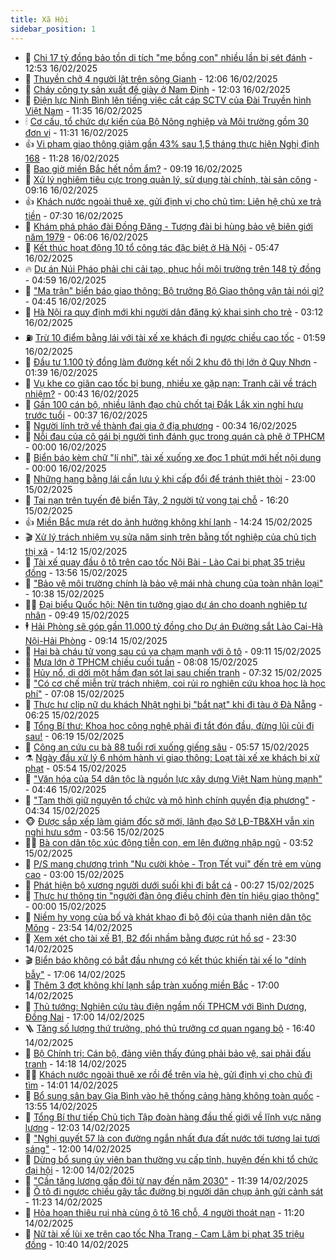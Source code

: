 ```yaml
---
title: Xã Hội
sidebar_position: 1
---
```


<!-- dantri-xa-hoi:START -->
- 🫣 [Chi 17 tỷ đồng bảo tồn di tích &quot;mẹ bồng con&quot; nhiều lần bị sét đánh](https://dantri.com.vn/xa-hoi/chi-17-ty-dong-bao-ton-di-tich-me-bong-con-nhieu-lan-bi-set-danh-20250216103751831.htm) - 12:53 16/02/2025
- 💼 [Thuyền chở 4 người lật trên sông Gianh](https://dantri.com.vn/xa-hoi/thuyen-cho-4-nguoi-lat-tren-song-gianh-20250216181446811.htm) - 12:06 16/02/2025
- 🎊 [Cháy công ty sản xuất đế giày ở Nam Định](https://dantri.com.vn/xa-hoi/chay-cong-ty-san-xuat-de-giay-o-nam-dinh-20250216184458307.htm) - 12:03 16/02/2025
- 🙉 [Điện lực Ninh Bình lên tiếng việc cắt cáp SCTV của Đài Truyền hình Việt Nam](https://dantri.com.vn/xa-hoi/dien-luc-ninh-binh-len-tieng-viec-cat-cap-sctv-cua-dai-truyen-hinh-viet-nam-20250216182116131.htm) - 11:35 16/02/2025
- 🕯 [Cơ cấu, tổ chức dự kiến của Bộ Nông nghiệp và Môi trường gồm 30 đơn vị](https://dantri.com.vn/xa-hoi/co-cau-to-chuc-du-kien-cua-bo-nong-nghiep-va-moi-truong-gom-30-don-vi-20250216181222623.htm) - 11:31 16/02/2025
- 👍 [Vi phạm giao thông giảm gần 43% sau 1,5 tháng thực hiện Nghị định 168](https://dantri.com.vn/xa-hoi/vi-pham-giao-thong-giam-gan-43-sau-15-thang-thuc-hien-nghi-dinh-168-20250216181628952.htm) - 11:28 16/02/2025
- 🤖 [Bao giờ miền Bắc hết nồm ẩm?](https://dantri.com.vn/xa-hoi/bao-gio-mien-bac-het-nom-am-20250216160238634.htm) - 09:19 16/02/2025
- 🙉 [Xử lý nghiêm tiêu cực trong quản lý, sử dụng tài chính, tài sản công](https://dantri.com.vn/xa-hoi/xu-ly-nghiem-tieu-cuc-trong-quan-ly-su-dung-tai-chinh-tai-san-cong-20250216160012460.htm) - 09:16 16/02/2025
- 👍 [Khách nước ngoài thuê xe, gửi định vị cho chủ tìm: Liên hệ chủ xe trả tiền](https://dantri.com.vn/xa-hoi/khach-nuoc-ngoai-thue-xe-gui-dinh-vi-cho-chu-tim-lien-he-chu-xe-tra-tien-20250216132536947.htm) - 07:30 16/02/2025
- 🗽 [Khám phá pháo đài Đồng Đăng - Tượng đài bi hùng bảo vệ biên giới năm 1979](https://dantri.com.vn/xa-hoi/kham-pha-phao-dai-dong-dang-tuong-dai-bi-hung-bao-ve-bien-gioi-nam-1979-20250216000212260.htm) - 06:06 16/02/2025
- 🗽 [Kết thúc hoạt động 10 tổ công tác đặc biệt ở Hà Nội](https://dantri.com.vn/xa-hoi/ket-thuc-hoat-dong-10-to-cong-tac-dac-biet-o-ha-noi-20250216124046713.htm) - 05:47 16/02/2025
- 🔥 [Dự án Núi Pháo phải chi cải tạo, phục hồi môi trường trên 148 tỷ đồng](https://dantri.com.vn/xa-hoi/du-an-nui-phao-phai-chi-cai-tao-phuc-hoi-moi-truong-tren-148-ty-dong-20250216114231436.htm) - 04:59 16/02/2025
- 🦒 [&quot;Ma trận&quot; biển báo giao thông: Bộ trưởng Bộ Giao thông vận tải nói gì?](https://dantri.com.vn/xa-hoi/ma-tran-bien-bao-giao-thong-bo-truong-bo-giao-thong-van-tai-noi-gi-20250216113643348.htm) - 04:45 16/02/2025
- 🧐 [Hà Nội ra quy định mới khi người dân đăng ký khai sinh cho trẻ](https://dantri.com.vn/xa-hoi/ha-noi-ra-quy-dinh-moi-khi-nguoi-dan-dang-ky-khai-sinh-cho-tre-20250216100424633.htm) - 03:12 16/02/2025
- ⛽️ [Trừ 10 điểm bằng lái với tài xế xe khách đi ngược chiều cao tốc](https://dantri.com.vn/xa-hoi/tru-10-diem-bang-lai-voi-tai-xe-xe-khach-di-nguoc-chieu-cao-toc-20250216085030166.htm) - 01:59 16/02/2025
- 🚀 [Đầu tư 1.100 tỷ đồng làm đường kết nối 2 khu đô thị lớn ở Quy Nhơn](https://dantri.com.vn/xa-hoi/dau-tu-1100-ty-dong-lam-duong-ket-noi-2-khu-do-thi-lon-o-quy-nhon-20250215182636918.htm) - 01:39 16/02/2025
- 🦒 [Vụ khe co giãn cao tốc bị bung, nhiều xe gặp nạn: Tranh cãi về trách nhiệm?](https://dantri.com.vn/xa-hoi/vu-khe-co-gian-cao-toc-bi-bung-nhieu-xe-gap-nan-tranh-cai-ve-trach-nhiem-20250215114719897.htm) - 00:43 16/02/2025
- 🦅 [Gần 100 cán bộ, nhiều lãnh đạo chủ chốt tại Đắk Lắk xin nghỉ hưu trước tuổi](https://dantri.com.vn/xa-hoi/gan-100-can-bo-nhieu-lanh-dao-chu-chot-tai-dak-lak-xin-nghi-huu-truoc-tuoi-20250215160751874.htm) - 00:37 16/02/2025
- 🚀 [Người lính trở về thành đại gia ở địa phương](https://dantri.com.vn/xa-hoi/nguoi-linh-tro-ve-thanh-dai-gia-o-dia-phuong-20250215220204665.htm) - 00:34 16/02/2025
- 🦅 [Nỗi đau của cô gái bị người tình đánh gục trong quán cà phê ở TPHCM](https://dantri.com.vn/xa-hoi/noi-dau-cua-co-gai-bi-nguoi-tinh-danh-guc-trong-quan-ca-phe-o-tphcm-20250215174821272.htm) - 00:00 16/02/2025
- 🤠 [Biển báo kèm chữ &quot;lí nhí&quot;, tài xế xuống xe đọc 1 phút mới hết nội dung](https://dantri.com.vn/xa-hoi/bien-bao-kem-chu-li-nhi-tai-xe-xuong-xe-doc-1-phut-moi-het-noi-dung-20250215212830946.htm) - 00:00 16/02/2025
- 💄 [Những hạng bằng lái cần lưu ý khi cấp đổi để tránh thiệt thòi](https://dantri.com.vn/xa-hoi/nhung-hang-bang-lai-can-luu-y-khi-cap-doi-de-tranh-thiet-thoi-20250215080232024.htm) - 23:00 15/02/2025
- 🥷 [Tai nạn trên tuyến đê biển Tây, 2 người tử vong tại chỗ](https://dantri.com.vn/xa-hoi/tai-nan-tren-tuyen-de-bien-tay-2-nguoi-tu-vong-tai-cho-20250215225423699.htm) - 16:20 15/02/2025
- 👍 [Miền Bắc mưa rét do ảnh hưởng không khí lạnh](https://dantri.com.vn/xa-hoi/mien-bac-mua-ret-do-anh-huong-khong-khi-lanh-20250215211403061.htm) - 14:24 15/02/2025
- 🎬 [Xử lý trách nhiệm vụ sửa năm sinh trên bằng tốt nghiệp của chủ tịch thị xã](https://dantri.com.vn/xa-hoi/xu-ly-trach-nhiem-vu-sua-nam-sinh-tren-bang-tot-nghiep-cua-chu-tich-thi-xa-20250215201606470.htm) - 14:12 15/02/2025
- 🦒 [Tài xế quay đầu ô tô trên cao tốc Nội Bài - Lào Cai bị phạt 35 triệu đồng](https://dantri.com.vn/xa-hoi/tai-xe-quay-dau-o-to-tren-cao-toc-noi-bai-lao-cai-bi-phat-35-trieu-dong-20250215195704670.htm) - 13:56 15/02/2025
- 🌊 [&quot;Bảo vệ môi trường chính là bảo vệ mái nhà chung của toàn nhân loại&quot;](https://dantri.com.vn/xa-hoi/bao-ve-moi-truong-chinh-la-bao-ve-mai-nha-chung-cua-toan-nhan-loai-20250215172423632.htm) - 10:38 15/02/2025
- 🧑‍💻 [Đại biểu Quốc hội: Nên tin tưởng giao dự án cho doanh nghiệp tư nhân](https://dantri.com.vn/xa-hoi/dai-bieu-quoc-hoi-nen-tin-tuong-giao-du-an-cho-doanh-nghiep-tu-nhan-20250215162802381.htm) - 09:49 15/02/2025
- 🕴 [Hải Phòng sẽ góp gần 11.000 tỷ đồng cho Dự án Đường sắt Lào Cai-Hà Nội-Hải Phòng](https://dantri.com.vn/xa-hoi/hai-phong-se-gop-gan-11000-ty-dong-cho-du-an-duong-sat-lao-cai-ha-noi-hai-phong-20250215161421363.htm) - 09:14 15/02/2025
- 🤔 [Hai bà cháu tử vong sau cú va chạm mạnh với ô tô](https://dantri.com.vn/xa-hoi/hai-ba-chau-tu-vong-sau-cu-va-cham-manh-voi-o-to-20250215154941147.htm) - 09:11 15/02/2025
- 💄 [Mưa lớn ở TPHCM chiều cuối tuần](https://dantri.com.vn/xa-hoi/mua-lon-o-tphcm-chieu-cuoi-tuan-20250215145820613.htm) - 08:08 15/02/2025
- 🧠 [Hủy nổ, di dời một hầm đạn sót lại sau chiến tranh](https://dantri.com.vn/xa-hoi/huy-no-di-doi-mot-ham-dan-sot-lai-sau-chien-tranh-20250215135148449.htm) - 07:32 15/02/2025
- 🦣 [&quot;Có cơ chế miễn trừ trách nhiệm, coi rủi ro nghiên cứu khoa học là học phí&quot;](https://dantri.com.vn/xa-hoi/co-co-che-mien-tru-trach-nhiem-coi-rui-ro-nghien-cuu-khoa-hoc-la-hoc-phi-20250215132849788.htm) - 07:08 15/02/2025
- 💫 [Thực hư clip nữ du khách Nhật nghi bị &quot;bắt nạt&quot; khi đi tàu ở Đà Nẵng](https://dantri.com.vn/xa-hoi/thuc-hu-clip-nu-du-khach-nhat-nghi-bi-bat-nat-khi-di-tau-o-da-nang-20250215125745358.htm) - 06:25 15/02/2025
- 🚀 [Tổng Bí thư: Khoa học công nghệ phải đi tắt đón đầu, đừng lũi cũi đi sau!](https://dantri.com.vn/xa-hoi/tong-bi-thu-khoa-hoc-cong-nghe-phai-di-tat-don-dau-dung-lui-cui-di-sau-20250215125646809.htm) - 06:19 15/02/2025
- 🤔 [Công an cứu cụ bà 88 tuổi rơi xuống giếng sâu](https://dantri.com.vn/xa-hoi/cong-an-cuu-cu-ba-88-tuoi-roi-xuong-gieng-sau-20250215125302803.htm) - 05:57 15/02/2025
- ⚗️ [Ngày đầu xử lý 6 nhóm hành vi giao thông: Loạt tài xế xe khách bị xử phạt](https://dantri.com.vn/xa-hoi/ngay-dau-xu-ly-6-nhom-hanh-vi-giao-thong-loat-tai-xe-xe-khach-bi-xu-phat-20250215124219403.htm) - 05:54 15/02/2025
- 🫶 [&quot;Văn hóa của 54 dân tộc là nguồn lực xây dựng Việt Nam hùng mạnh&quot;](https://dantri.com.vn/xa-hoi/van-hoa-cua-54-dan-toc-la-nguon-luc-xay-dung-viet-nam-hung-manh-20250215114637964.htm) - 04:46 15/02/2025
- 🌮 [&quot;Tạm thời giữ nguyên tổ chức và mô hình chính quyền địa phương&quot;](https://dantri.com.vn/xa-hoi/tam-thoi-giu-nguyen-to-chuc-va-mo-hinh-chinh-quyen-dia-phuong-20250215111716972.htm) - 04:34 15/02/2025
- 🐵 [Được sắp xếp làm giám đốc sở mới, lãnh đạo Sở LĐ-TB&amp;XH vẫn xin nghỉ hưu sớm](https://dantri.com.vn/xa-hoi/duoc-sap-xep-lam-giam-doc-so-moi-lanh-dao-so-ld-tbxh-van-xin-nghi-huu-som-20250215104910133.htm) - 03:56 15/02/2025
- 🧑‍🏫 [Bà con dân tộc xúc động tiễn con, em lên đường nhập ngũ](https://dantri.com.vn/xa-hoi/ba-con-dan-toc-xuc-dong-tien-con-em-len-duong-nhap-ngu-20250215103137505.htm) - 03:52 15/02/2025
- 💫 [P/S mang chương trình &quot;Nụ cười khỏe - Trọn Tết vui&quot; đến trẻ em vùng cao](https://dantri.com.vn/xa-hoi/ps-mang-chuong-trinh-nu-cuoi-khoe-tron-tet-vui-den-tre-em-vung-cao-20250214183912043.htm) - 03:00 15/02/2025
- 🦩 [Phát hiện bộ xương người dưới suối khi đi bắt cá](https://dantri.com.vn/xa-hoi/phat-hien-bo-xuong-nguoi-duoi-suoi-khi-di-bat-ca-20250215072231309.htm) - 00:27 15/02/2025
- 🦄 [Thực hư thông tin &quot;người đàn ông điều chỉnh đèn tín hiệu giao thông&quot;](https://dantri.com.vn/xa-hoi/thuc-hu-thong-tin-nguoi-dan-ong-dieu-chinh-den-tin-hieu-giao-thong-20250214235952574.htm) - 00:00 15/02/2025
- 💂 [Niềm hy vọng của bố và khát khao đi bộ đội của thanh niên dân tộc Mông](https://dantri.com.vn/xa-hoi/niem-hy-vong-cua-bo-va-khat-khao-di-bo-doi-cua-thanh-nien-dan-toc-mong-20250214230929016.htm) - 23:54 14/02/2025
- 💄 [Xem xét cho tài xế B1, B2 đổi nhầm bằng được rút hồ sơ](https://dantri.com.vn/xa-hoi/xem-xet-cho-tai-xe-b1-b2-doi-nham-bang-duoc-rut-ho-so-20250214163149759.htm) - 23:30 14/02/2025
- 🎬 [Biển báo không có bắt đầu nhưng có kết thúc khiến tài xế lo &quot;dính bẫy&quot;](https://dantri.com.vn/xa-hoi/bien-bao-khong-co-bat-dau-nhung-co-ket-thuc-khien-tai-xe-lo-dinh-bay-20250211112734561.htm) - 17:06 14/02/2025
- 👀 [Thêm 3 đợt không khí lạnh sắp tràn xuống miền Bắc](https://dantri.com.vn/xa-hoi/them-3-dot-khong-khi-lanh-sap-tran-xuong-mien-bac-20250214202803171.htm) - 17:00 14/02/2025
- 💃 [Thủ tướng: Nghiên cứu tàu điện ngầm nối TPHCM với Bình Dương, Đồng Nai](https://dantri.com.vn/xa-hoi/thu-tuong-nghien-cuu-tau-dien-ngam-noi-tphcm-voi-binh-duong-dong-nai-20250214223616087.htm) - 17:00 14/02/2025
- 🪜 [Tăng số lượng thứ trưởng, phó thủ trưởng cơ quan ngang bộ](https://dantri.com.vn/xa-hoi/tang-so-luong-thu-truong-pho-thu-truong-co-quan-ngang-bo-20250214234407843.htm) - 16:40 14/02/2025
- 📝 [Bộ Chính trị: Cán bộ, đảng viên thấy đúng phải bảo vệ, sai phải đấu tranh](https://dantri.com.vn/xa-hoi/bo-chinh-tri-can-bo-dang-vien-thay-dung-phai-bao-ve-sai-phai-dau-tranh-20250214211229214.htm) - 14:18 14/02/2025
- 🧑‍💻 [Khách nước ngoài thuê xe rồi để trên vỉa hè, gửi định vị cho chủ đi tìm](https://dantri.com.vn/xa-hoi/khach-nuoc-ngoai-thue-xe-roi-de-tren-via-he-gui-dinh-vi-cho-chu-di-tim-20250214203049129.htm) - 14:01 14/02/2025
- 👺 [Bổ sung sân bay Gia Bình vào hệ thống cảng hàng không toàn quốc](https://dantri.com.vn/xa-hoi/bo-sung-san-bay-gia-binh-vao-he-thong-cang-hang-khong-toan-quoc-20250214202527936.htm) - 13:55 14/02/2025
- 🌮 [Tổng Bí thư tiếp Chủ tịch Tập đoàn hàng đầu thế giới về lĩnh vực năng lượng](https://dantri.com.vn/xa-hoi/tong-bi-thu-tiep-chu-tich-tap-doan-hang-dau-the-gioi-ve-linh-vuc-nang-luong-20250214185757451.htm) - 12:03 14/02/2025
- 🤭 [&quot;Nghị quyết 57 là con đường ngắn nhất đưa đất nước tới tương lai tươi sáng&quot;](https://dantri.com.vn/xa-hoi/nghi-quyet-57-la-con-duong-ngan-nhat-dua-dat-nuoc-toi-tuong-lai-tuoi-sang-20250214184109192.htm) - 12:00 14/02/2025
- 💪 [Dừng bổ sung ủy viên ban thường vụ cấp tỉnh, huyện đến khi tổ chức đại hội](https://dantri.com.vn/xa-hoi/dung-bo-sung-uy-vien-ban-thuong-vu-cap-tinh-huyen-den-khi-to-chuc-dai-hoi-20250214185423748.htm) - 12:00 14/02/2025
- 🧰 [&quot;Cần tăng lương gấp đôi từ nay đến năm 2030&quot;](https://dantri.com.vn/xa-hoi/can-tang-luong-gap-doi-tu-nay-den-nam-2030-20250214180132554.htm) - 11:39 14/02/2025
- 🤡 [Ô tô đi ngược chiều gây tắc đường bị người dân chụp ảnh gửi cảnh sát](https://dantri.com.vn/xa-hoi/o-to-di-nguoc-chieu-gay-tac-duong-bi-nguoi-dan-chup-anh-gui-canh-sat-20250214180614440.htm) - 11:23 14/02/2025
- 🦆 [Hỏa hoạn thiêu rụi nhà cùng ô tô 16 chỗ, 4 người thoát nạn](https://dantri.com.vn/xa-hoi/hoa-hoan-thieu-rui-nha-cung-o-to-16-cho-4-nguoi-thoat-nan-20250214175444973.htm) - 11:20 14/02/2025
- 🦍 [Nữ tài xế lùi xe trên cao tốc Nha Trang - Cam Lâm bị phạt 35 triệu đồng](https://dantri.com.vn/xa-hoi/nu-tai-xe-lui-xe-tren-cao-toc-nha-trang-cam-lam-bi-phat-35-trieu-dong-20250214165849652.htm) - 10:40 14/02/2025<!-- dantri-xa-hoi:END -->
